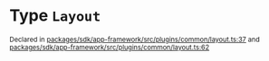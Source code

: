 # Type `Layout`
<sub>Declared in [packages/sdk/app-framework/src/plugins/common/layout.ts:37](https://github.com/dxos/dxos/blob/8ed3715dc/packages/sdk/app-framework/src/plugins/common/layout.ts#L37) and [packages/sdk/app-framework/src/plugins/common/layout.ts:62](https://github.com/dxos/dxos/blob/8ed3715dc/packages/sdk/app-framework/src/plugins/common/layout.ts#L62)</sub>






